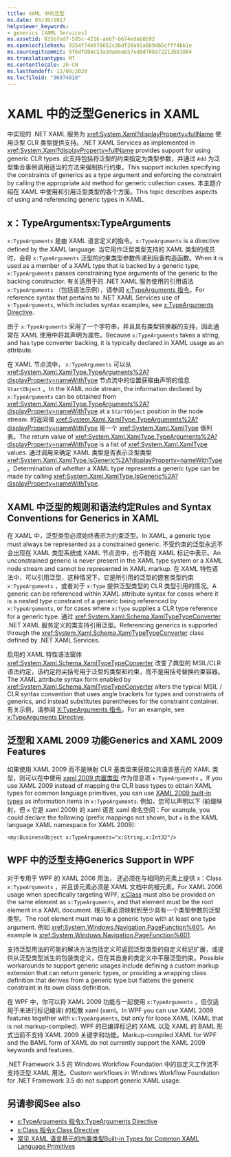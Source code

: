 ```yaml
---
title: XAML 中的泛型
ms.date: 03/30/2017
helpviewer_keywords:
- generics [XAML Services]
ms.assetid: 835bfed7-585c-4216-ae67-b674edab8b92
ms.openlocfilehash: 9354f74b978652c36df28a91a6b9db5cfff4bb1e
ms.sourcegitcommit: 9f6df084c53a3da0ea657ed0d708a72213683084
ms.translationtype: MT
ms.contentlocale: zh-CN
ms.lasthandoff: 12/09/2020
ms.locfileid: "96974018"
---
```

# <a name="generics-in-xaml"></a><span data-ttu-id="b8f9d-102">XAML 中的泛型</span><span class="sxs-lookup"><span data-stu-id="b8f9d-102">Generics in XAML</span></span>

<span data-ttu-id="b8f9d-103">中实现的 .NET XAML 服务为 <xref:System.Xaml?displayProperty=fullName> 使用泛型 CLR 类型提供支持。</span><span class="sxs-lookup"><span data-stu-id="b8f9d-103">.NET XAML Services as implemented in <xref:System.Xaml?displayProperty=fullName> provides support for using generic CLR types.</span></span> <span data-ttu-id="b8f9d-104">此支持包括将泛型的约束指定为类型参数，并通过 `Add` 为泛型集合事例调用适当的方法来强制执行约束。</span><span class="sxs-lookup"><span data-stu-id="b8f9d-104">This support includes specifying the constraints of generics as a type argument and enforcing the constraint by calling the appropriate `Add` method for generic collection cases.</span></span> <span data-ttu-id="b8f9d-105">本主题介绍在 XAML 中使用和引用泛型类型的各个方面。</span><span class="sxs-lookup"><span data-stu-id="b8f9d-105">This topic describes aspects of using and referencing generic types in XAML.</span></span>

## <a name="xtypearguments"></a><span data-ttu-id="b8f9d-106">x：TypeArguments</span><span class="sxs-lookup"><span data-stu-id="b8f9d-106">x:TypeArguments</span></span>

<span data-ttu-id="b8f9d-107">`x:TypeArguments` 是由 XAML 语言定义的指令。</span><span class="sxs-lookup"><span data-stu-id="b8f9d-107">`x:TypeArguments` is a directive defined by the XAML language.</span></span> <span data-ttu-id="b8f9d-108">当它用作泛型类型支持的 XAML 类型的成员时，会将 `x:TypeArguments` 泛型的约束类型参数传递到后备构造函数。</span><span class="sxs-lookup"><span data-stu-id="b8f9d-108">When it is used as a member of a XAML type that is backed by a generic type, `x:TypeArguments` passes constraining type arguments of the generic to the backing constructor.</span></span> <span data-ttu-id="b8f9d-109">有关适用于的 .NET XAML 服务使用的引用语法 `x:TypeArguments` （包括语法示例），请参阅 [x:TypeArguments 指令](xtypearguments-directive.md)。</span><span class="sxs-lookup"><span data-stu-id="b8f9d-109">For reference syntax that pertains to .NET XAML Services use of `x:TypeArguments`, which includes syntax examples, see [x:TypeArguments Directive](xtypearguments-directive.md).</span></span>

<span data-ttu-id="b8f9d-110">由于 `x:TypeArguments` 采用了一个字符串，并且具有类型转换器的支持，因此通常在 XAML 使用中将其声明为属性。</span><span class="sxs-lookup"><span data-stu-id="b8f9d-110">Because `x:TypeArguments` takes a string, and has type converter backing, it is typically declared in XAML usage as an attribute.</span></span>

<span data-ttu-id="b8f9d-111">在 XAML 节点流中， `x:TypeArguments` 可以从 <xref:System.Xaml.XamlType.TypeArguments%2A?displayProperty=nameWithType> 节点流中的位置获取由声明的信息 `StartObject` 。</span><span class="sxs-lookup"><span data-stu-id="b8f9d-111">In the XAML node stream, the information declared by `x:TypeArguments` can be obtained from <xref:System.Xaml.XamlType.TypeArguments%2A?displayProperty=nameWithType> at a `StartObject` position in the node stream.</span></span> <span data-ttu-id="b8f9d-112">的返回值 <xref:System.Xaml.XamlType.TypeArguments%2A?displayProperty=nameWithType> 是一个 <xref:System.Xaml.XamlType> 值列表。</span><span class="sxs-lookup"><span data-stu-id="b8f9d-112">The return value of <xref:System.Xaml.XamlType.TypeArguments%2A?displayProperty=nameWithType> is a list of <xref:System.Xaml.XamlType> values.</span></span> <span data-ttu-id="b8f9d-113">通过调用来确定 XAML 类型是否表示泛型类型 <xref:System.Xaml.XamlType.IsGeneric%2A?displayProperty=nameWithType> 。</span><span class="sxs-lookup"><span data-stu-id="b8f9d-113">Determination of whether a XAML type represents a generic type can be made by calling <xref:System.Xaml.XamlType.IsGeneric%2A?displayProperty=nameWithType>.</span></span>

## <a name="rules-and-syntax-conventions-for-generics-in-xaml"></a><span data-ttu-id="b8f9d-114">XAML 中泛型的规则和语法约定</span><span class="sxs-lookup"><span data-stu-id="b8f9d-114">Rules and Syntax Conventions for Generics in XAML</span></span>

<span data-ttu-id="b8f9d-115">在 XAML 中，泛型类型必须始终表示为约束泛型。</span><span class="sxs-lookup"><span data-stu-id="b8f9d-115">In XAML, a generic type must always be represented as a constrained generic.</span></span> <span data-ttu-id="b8f9d-116">不受约束的泛型永远不会出现在 XAML 类型系统或 XAML 节点流中，也不能在 XAML 标记中表示。</span><span class="sxs-lookup"><span data-stu-id="b8f9d-116">An unconstrained generic is never present in the XAML type system or a XAML node stream and cannot be represented in XAML markup.</span></span> <span data-ttu-id="b8f9d-117">在 XAML 特性语法中，可以引用泛型，这种情况下，它是所引用的泛型的嵌套类型约束 `x:TypeArguments` ，或者对于 `x:Type` 提供泛型类型的 CLR 类型引用的情况。</span><span class="sxs-lookup"><span data-stu-id="b8f9d-117">A generic can be referenced within XAML attribute syntax for cases where it is a nested type constraint of a generic being referenced by `x:TypeArguments`, or for cases where `x:Type` supplies a CLR type reference for a generic type.</span></span> <span data-ttu-id="b8f9d-118">通过 <xref:System.Xaml.Schema.XamlTypeTypeConverter> .NET XAML 服务定义的类支持引用泛型。</span><span class="sxs-lookup"><span data-stu-id="b8f9d-118">Referencing generics is supported through the <xref:System.Xaml.Schema.XamlTypeTypeConverter> class defined by .NET XAML Services.</span></span>

<span data-ttu-id="b8f9d-119">启用的 XAML 特性语法窗体 <xref:System.Xaml.Schema.XamlTypeTypeConverter> 改变了典型的 MSIL/CLR 语法约定，该约定将尖括号用于泛型的类型和约束，而不是用括号替换约束容器。</span><span class="sxs-lookup"><span data-stu-id="b8f9d-119">The XAML attribute syntax form enabled by <xref:System.Xaml.Schema.XamlTypeTypeConverter> alters the typical MSIL / CLR syntax convention that uses angle brackets for types and constraints of generics, and instead substitutes parentheses for the constraint container.</span></span> <span data-ttu-id="b8f9d-120">有关示例，请参阅 [X:TypeArguments 指令](xtypearguments-directive.md)。</span><span class="sxs-lookup"><span data-stu-id="b8f9d-120">For an example, see [x:TypeArguments Directive](xtypearguments-directive.md).</span></span>

## <a name="generics-and-xaml-2009-features"></a><span data-ttu-id="b8f9d-121">泛型和 XAML 2009 功能</span><span class="sxs-lookup"><span data-stu-id="b8f9d-121">Generics and XAML 2009 Features</span></span>

<span data-ttu-id="b8f9d-122">如果使用 XAML 2009 而不是映射 CLR 基类型来获取公共语言基元的 XAML 类型，则可以在中使用 [xaml 2009 内置类型](types-for-primitives.md) 作为信息项 `x:TypeArguments` 。</span><span class="sxs-lookup"><span data-stu-id="b8f9d-122">If you use XAML 2009 instead of mapping the CLR base types to obtain XAML types for common language primitives, you can use [XAML 2009 built-in types](types-for-primitives.md) as information items in `x:TypeArguments`.</span></span> <span data-ttu-id="b8f9d-123">例如，您可以声明以下 (前缀映射，但 `x` 它是 xaml 2009) 的 xaml 语言 xaml 命名空间：</span><span class="sxs-lookup"><span data-stu-id="b8f9d-123">For example, you could declare the following (prefix mappings not shown, but `x` is the XAML language XAML namespace for XAML 2009):</span></span>

```xaml
<my:BusinessObject x:TypeArguments="x:String,x:Int32"/>
```

## <a name="generics-support-in-wpf"></a><span data-ttu-id="b8f9d-124">WPF 中的泛型支持</span><span class="sxs-lookup"><span data-stu-id="b8f9d-124">Generics Support in WPF</span></span>

<span data-ttu-id="b8f9d-125">对于专用于 WPF 的 XAML 2006 用法， [](xclass-directive.md)还必须在与相同的元素上提供 x：Class `x:TypeArguments` ，并且该元素必须是 XAML 文档中的根元素。</span><span class="sxs-lookup"><span data-stu-id="b8f9d-125">For XAML 2006 usage when specifically targeting WPF, [x:Class](xclass-directive.md) must also be provided on the same element as `x:TypeArguments`, and that element must be the root element in a XAML document.</span></span> <span data-ttu-id="b8f9d-126">根元素必须映射到至少具有一个类型参数的泛型类型。</span><span class="sxs-lookup"><span data-stu-id="b8f9d-126">The root element must map to a generic type with at least one type argument.</span></span> <span data-ttu-id="b8f9d-127">例如 <xref:System.Windows.Navigation.PageFunction%601>。</span><span class="sxs-lookup"><span data-stu-id="b8f9d-127">An example is <xref:System.Windows.Navigation.PageFunction%601>.</span></span>

<span data-ttu-id="b8f9d-128">支持泛型用法的可能的解决方法包括定义可返回泛型类型的自定义标记扩展，或提供从泛型类型派生的包装类定义，但在其自身的类定义中平展泛型约束。</span><span class="sxs-lookup"><span data-stu-id="b8f9d-128">Possible workarounds to support generic usages include defining a custom markup extension that can return generic types, or providing a wrapping class definition that derives from a generic type but flattens the generic constraint in its own class definition.</span></span>

<span data-ttu-id="b8f9d-129">在 WPF 中，你可以将 XAML 2009 功能与一起使用 `x:TypeArguments` ，但仅适用于未进行标记编译) 的松散 xaml (xaml。</span><span class="sxs-lookup"><span data-stu-id="b8f9d-129">In WPF you can use XAML 2009 features together with `x:TypeArguments`, but only for loose XAML (XAML that is not markup-compiled).</span></span> <span data-ttu-id="b8f9d-130">WPF 的已编译标记的 XAML 以及 XAML 的 BAML 形式当前不支持 XAML 2009 关键字和功能。</span><span class="sxs-lookup"><span data-stu-id="b8f9d-130">Markup-compiled XAML for WPF and the BAML form of XAML do not currently support the XAML 2009 keywords and features.</span></span>

<span data-ttu-id="b8f9d-131">.NET Framework 3.5 的 Windows Workflow Foundation 中的自定义工作流不支持泛型 XAML 用法。</span><span class="sxs-lookup"><span data-stu-id="b8f9d-131">Custom workflows in Windows Workflow Foundation for .NET Framework 3.5 do not support generic XAML usage.</span></span>

## <a name="see-also"></a><span data-ttu-id="b8f9d-132">另请参阅</span><span class="sxs-lookup"><span data-stu-id="b8f9d-132">See also</span></span>

- [<span data-ttu-id="b8f9d-133">x:TypeArguments 指令</span><span class="sxs-lookup"><span data-stu-id="b8f9d-133">x:TypeArguments Directive</span></span>](xtypearguments-directive.md)
- [<span data-ttu-id="b8f9d-134">x:Class 指令</span><span class="sxs-lookup"><span data-stu-id="b8f9d-134">x:Class Directive</span></span>](xclass-directive.md)
- [<span data-ttu-id="b8f9d-135">常见 XAML 语言基元的内置类型</span><span class="sxs-lookup"><span data-stu-id="b8f9d-135">Built-in Types for Common XAML Language Primitives</span></span>](types-for-primitives.md)
